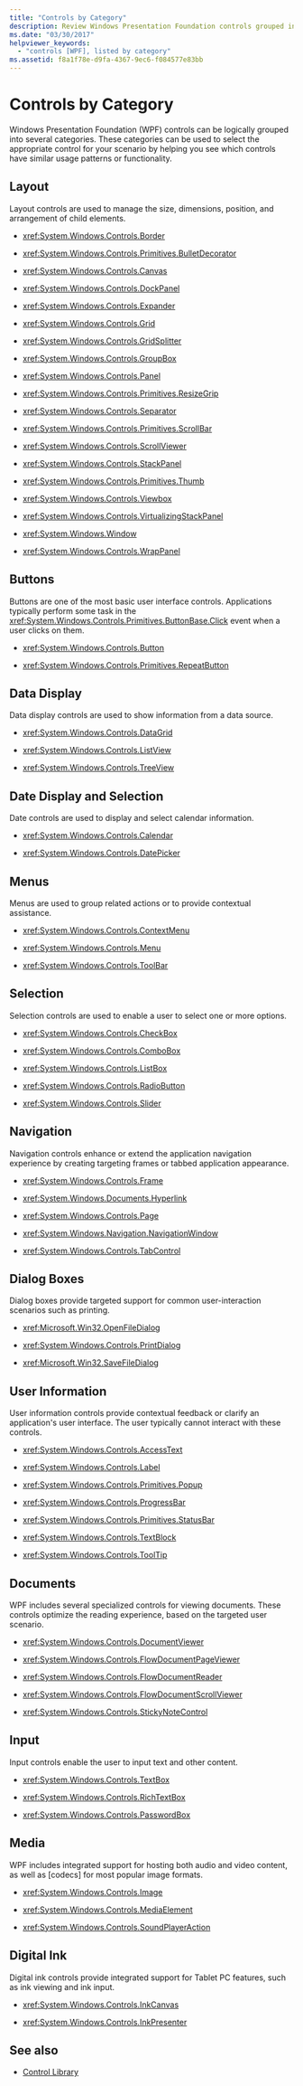 ```yaml
---
title: "Controls by Category"
description: Review Windows Presentation Foundation controls grouped into categories, which can help you select the appropriate control by comparing similar controls.
ms.date: "03/30/2017"
helpviewer_keywords: 
  - "controls [WPF], listed by category"
ms.assetid: f8a1f78e-d9fa-4367-9ec6-f084577e83bb
---
```

# Controls by Category
Windows Presentation Foundation (WPF) controls can be logically grouped into several categories. These categories can be used to select the appropriate control for your scenario by helping you see which controls have similar usage patterns or functionality.  
  
## Layout  
 Layout controls are used to manage the size, dimensions, position, and arrangement of child elements.  
  
- <xref:System.Windows.Controls.Border>  
  
- <xref:System.Windows.Controls.Primitives.BulletDecorator>  
  
- <xref:System.Windows.Controls.Canvas>  
  
- <xref:System.Windows.Controls.DockPanel>  
  
- <xref:System.Windows.Controls.Expander>  
  
- <xref:System.Windows.Controls.Grid>  
  
- <xref:System.Windows.Controls.GridSplitter>  
  
- <xref:System.Windows.Controls.GroupBox>  
  
- <xref:System.Windows.Controls.Panel>  
  
- <xref:System.Windows.Controls.Primitives.ResizeGrip>  
  
- <xref:System.Windows.Controls.Separator>  
  
- <xref:System.Windows.Controls.Primitives.ScrollBar>  
  
- <xref:System.Windows.Controls.ScrollViewer>  
  
- <xref:System.Windows.Controls.StackPanel>  
  
- <xref:System.Windows.Controls.Primitives.Thumb>  
  
- <xref:System.Windows.Controls.Viewbox>  
  
- <xref:System.Windows.Controls.VirtualizingStackPanel>  
  
- <xref:System.Windows.Window>  
  
- <xref:System.Windows.Controls.WrapPanel>  
  
## Buttons  
 Buttons are one of the most basic user interface controls. Applications typically perform some task in the <xref:System.Windows.Controls.Primitives.ButtonBase.Click> event when a user clicks on them.  
  
- <xref:System.Windows.Controls.Button>  
  
- <xref:System.Windows.Controls.Primitives.RepeatButton>  
  
## Data Display  
 Data display controls are used to show information from a data source.  
  
- <xref:System.Windows.Controls.DataGrid>  
  
- <xref:System.Windows.Controls.ListView>  
  
- <xref:System.Windows.Controls.TreeView>  
  
## Date Display and Selection  
 Date controls are used to display and select calendar information.  
  
- <xref:System.Windows.Controls.Calendar>  
  
- <xref:System.Windows.Controls.DatePicker>  
  
## Menus  
 Menus are used to group related actions or to provide contextual assistance.  
  
- <xref:System.Windows.Controls.ContextMenu>  
  
- <xref:System.Windows.Controls.Menu>  
  
- <xref:System.Windows.Controls.ToolBar>  
  
## Selection  
 Selection controls are used to enable a user to select one or more options.  
  
- <xref:System.Windows.Controls.CheckBox>  
  
- <xref:System.Windows.Controls.ComboBox>  
  
- <xref:System.Windows.Controls.ListBox>  
  
- <xref:System.Windows.Controls.RadioButton>  
  
- <xref:System.Windows.Controls.Slider>  
  
## Navigation  
 Navigation controls enhance or extend the application navigation experience by creating targeting frames or tabbed application appearance.  
  
- <xref:System.Windows.Controls.Frame>  
  
- <xref:System.Windows.Documents.Hyperlink>  
  
- <xref:System.Windows.Controls.Page>  
  
- <xref:System.Windows.Navigation.NavigationWindow>  
  
- <xref:System.Windows.Controls.TabControl>  
  
## Dialog Boxes  
 Dialog boxes provide targeted support for common user-interaction scenarios such as printing.  
  
- <xref:Microsoft.Win32.OpenFileDialog>  
  
- <xref:System.Windows.Controls.PrintDialog>  
  
- <xref:Microsoft.Win32.SaveFileDialog>  
  
## User Information  
 User information controls provide contextual feedback or clarify an application's user interface. The user typically cannot interact with these controls.  
  
- <xref:System.Windows.Controls.AccessText>  
  
- <xref:System.Windows.Controls.Label>  
  
- <xref:System.Windows.Controls.Primitives.Popup>  
  
- <xref:System.Windows.Controls.ProgressBar>  
  
- <xref:System.Windows.Controls.Primitives.StatusBar>  
  
- <xref:System.Windows.Controls.TextBlock>  
  
- <xref:System.Windows.Controls.ToolTip>  
  
## Documents  
 WPF includes several specialized controls for viewing documents. These controls optimize the reading experience, based on the targeted user scenario.  
  
- <xref:System.Windows.Controls.DocumentViewer>  
  
- <xref:System.Windows.Controls.FlowDocumentPageViewer>  
  
- <xref:System.Windows.Controls.FlowDocumentReader>  
  
- <xref:System.Windows.Controls.FlowDocumentScrollViewer>  
  
- <xref:System.Windows.Controls.StickyNoteControl>  
  
## Input  
 Input controls enable the user to input text and other content.  
  
- <xref:System.Windows.Controls.TextBox>  
  
- <xref:System.Windows.Controls.RichTextBox>  
  
- <xref:System.Windows.Controls.PasswordBox>  
  
## Media  
 WPF includes integrated support for hosting both audio and video content, as well as [codecs] for most popular image formats.  
  
- <xref:System.Windows.Controls.Image>  
  
- <xref:System.Windows.Controls.MediaElement>  
  
- <xref:System.Windows.Controls.SoundPlayerAction>  
  
## Digital Ink  
 Digital ink controls provide integrated support for Tablet PC features, such as ink viewing and ink input.  
  
- <xref:System.Windows.Controls.InkCanvas>  
  
- <xref:System.Windows.Controls.InkPresenter>  
  
## See also

- [Control Library](control-library.md)
